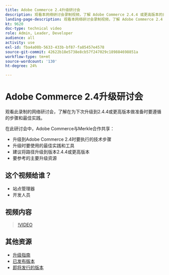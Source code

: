 ```yaml
---
title: Adobe Commerce 2.4升级研讨会
description: 观看本网络研讨会录制视频，了解 Adobe Commerce 2.4.4 或更高版本的升级步骤和最佳实践。
landing-page-description: 观看本网络研讨会录制视频，了解 Adobe Commerce 2.4 升级步骤和最佳实践。
kt: 9620
doc-type: technical video
role: Admin, Leader, Developer
audience: all
activity: use
exl-id: fba4a08b-5633-433b-bf87-fa85457e4578
source-git-commit: 42622b18e5738e8cb57f247029c189884698851a
workflow-type: tm+mt
source-wordcount: '130'
ht-degree: 24%

---
```


# Adobe Commerce 2.4升级研讨会

观看此录制的网络研讨会，了解在为下次升级到2.4.4或更高版本做准备时要遵循的步骤和最佳实践。

在此研讨会中，Adobe Commerce与Merkle合作共享：

- 升级到Adobe Commerce 2.4时要执行的技术步骤
- 升级时要使用的最佳实践和工具
- 建议将路径升级到版本2.4.4或更高版本
- 要参考的主要升级资源

## 这个视频给谁？

- 站点管理器
- 开发人员

## 视频内容

>[!VIDEO](https://video.tv.adobe.com/v/340038?quality=12&learn=on)

## 其他资源

- [升级指南](https://experienceleague.adobe.com/docs/commerce-operations/upgrade-guide/overview.html)
- [已发布版本](https://devdocs.magento.com/release/released-versions.html)
- [即将发行的版本](https://devdocs.magento.com/release/)

